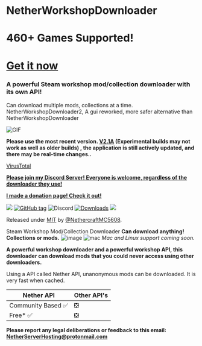 # NetherWorkshopDownloader
# 460+ Games Supported!
# [Get it now](https://github.com/NethercraftMC5608/NetherWorkshopDownloader/releases/) 

### A powerful Steam workshop mod/collection downloader with its own API!
Can download multiple mods, collections at a time.
NetherWorkshopDownloader2, A gui reworked, more safer alternative than NetherWorkshopDownloader

![GIF](https://user-images.githubusercontent.com/89841173/206400903-8652cf95-aaf2-40b9-a6f9-710e8ace3878.gif)


**Please use the most recent version. [V2.1A](https://github.com/NethercraftMC5608/NetherWorkshopDownloader/releases/tag/V2.1A) (Experimental builds may not work as well as older builds) , the application is still actively updated, and there may be real-time changes..**



[VirusTotal](https://github.com/NethercraftMC5608/NetherWorkshopDownloader/wiki/Virus-explaination)

**[Please join my Discord Server! Everyone is welcome, regardless of the downloader they use!](https://discord.gg/hakxEpem48)**


**[I made a donation page! Check it out!](https://github.com/NethercraftMC5608/NetherWorkshopDownloader/wiki/Donate!)**

<a href="https://github.com/NethercraftMC5608/NetherWorkshopDownloader/wiki/Donate!"><img src="https://img.shields.io/static/v1?label=Donate&message=Support%20Me!&color=red&style=for-the-badge"></a>
[![GitHub tag](https://img.shields.io/github/tag/NethercraftMC5608/NethersWorkshopDownloader?include_prereleases=&sort=semver&color=blue)](https://github.com/NethercraftMC5608/NethersWorkshopDownloader/releases/)
![Discord](https://img.shields.io/discord/1023539576821780481?label=Discord&style=flat-square)
[![Downloads](https://img.shields.io/github/downloads/NethercraftMC5608/NethersWorkshopDownloader/total?style=flat-square)](#downloads)
<a href="https://github.com/NethercraftMC5608/NethersWorkshopDownloader/wiki"><img src="https://img.shields.io/badge/View%20the%20Documentation-%20-blue?style=flat-square&link=https://github.com/NethercraftMC5608/NethersWorkshopDownloader/wiki"></a>

Released under [MIT](/LICENSE) by [@NethercraftMC5608](https://github.com/NethercraftMC5608).

Steam Workshop Mod/Collection Downloader
**Can download anything! Collections or mods.**
![image](https://user-images.githubusercontent.com/89841173/192072130-d5054f63-6c33-4971-b8fe-9b5930a6b802.png)
![mac](https://user-images.githubusercontent.com/89841173/206421645-7907cb07-ddf5-4ff4-84f4-6b293b3d7d59.png)
_Mac and Linux support coming soon._


**A powerful workshop downloader and a powerful workshop API, this downloader can download mods that you could never access using other downloaders.**

Using a API called Nether API, unanonymous mods can be downloaded. It is very fast when cached.

| Nether API  | Other API's |
| ------------- | ------------- |
| Community Based ✅  | ❎|
| Free* ✅ | ❎|


**Please report any legal deliberations or feedback to this email: NetherServerHosting@protonmail.com**

